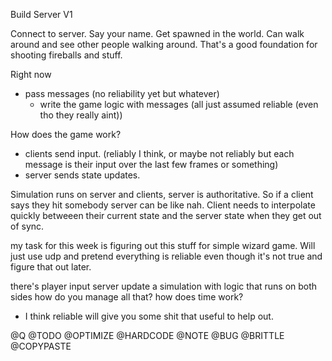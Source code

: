 Build Server V1

Connect to server.
Say your name.
Get spawned in the world.
Can walk around and see other people walking around.
That's a good foundation for shooting fireballs and stuff.

Right now
- pass messages (no reliability yet but whatever)
    - write the game logic with messages (all just assumed reliable (even tho they really aint))


How does the game work?
- clients send input. (reliably I think, or maybe not reliably but each message is their input over the last few frames or something)
- server sends state updates.

Simulation runs on server and clients, server is authoritative. So if a client says they hit somebody server can be like nah.
Client needs to interpolate quickly betweeen their current state and the server state when they get out of sync.

my task for this week is figuring out this stuff for simple wizard game. Will just use udp and pretend everything is reliable even though it's not true and figure that out later.

there's player input
server update
a simulation with logic that runs on both sides
how do you manage all that?
how does time work?
- I think reliable will give you some shit that useful to help out.

@Q
@TODO
@OPTIMIZE
@HARDCODE
@NOTE
@BUG
@BRITTLE
@COPYPASTE
